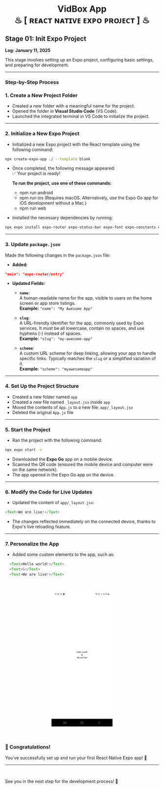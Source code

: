 <h1 align="center" >  VidBox App <br> ♨ [ ʀᴇᴀᴄᴛ ɴᴀᴛɪᴠᴇ ᴇxᴘᴏ ᴘʀᴏᴊᴇᴄᴛ ] ♨</h1>

## Stage 01: Init Expo Project  
**Log: January 11, 2025**

This stage involves setting up an Expo project, configuring basic settings, and preparing for development.

---

### Step-by-Step Process  

### 1. Create a New Project Folder  
- Created a new folder with a meaningful name for the project.  
- Opened the folder in **Visual Studio Code** (VS Code).  
- Launched the integrated terminal in VS Code to initialize the project.

---

### 2. Initialize a New Expo Project  
- Initialized a new Expo project with the React template using the following command:  
```bash
npx create-expo-app ./ --template blank
```


- Once completed, the following message appeared:  
  ✅ Your project is ready!

  **To run the project, use one of these commands:**  
  - npm run android  
  - npm run ios (Requires macOS. Alternatively, use the Expo Go app for iOS development without a Mac.)  
  - npm run web  

- Installed the necessary dependencies by running:  
```bash
npx expo install expo-router expo-status-bar expo-font expo-constants expo-linking react-native-gesture-handler react-native-screens react-native-safe-area-context
```

---

### 3. Update `package.json`  
Made the following changes in the `package.json` file:

- **Added:**
```json
"main": "expo-router/entry"
```

- **Updated Fields:**  

  - **`name`**:  
    A human-readable name for the app, visible to users on the home screen or app store listings.  
    **Example:** `"name": "My Awesome App"`

  - **`slug`**:  
    A URL-friendly identifier for the app, commonly used by Expo services. It must be all lowercase, contain no spaces, and use hyphens (-) instead of spaces.  
    **Example:** `"slug": "my-awesome-app"`

  - **`scheme`**:  
    A custom URL scheme for deep linking, allowing your app to handle specific links. Typically matches the `slug` or a simplified variation of it.  
    **Example:** `"scheme": "myawesomeapp"`

---

### 4. Set Up the Project Structure  
- Created a new folder named `app`  
- Created a new file named `_layout.jsx` inside `app` 
- Moved the contents of `App.js` to a new file: `app/_layout.jsx`  
- Deleted the original `App.js` file

---

### 5. Start the Project  
- Ran the project with the following command: 
```bash 
npx expo start -c
```

- Downloaded the **Expo Go** app on a mobile device.  
- Scanned the QR code (ensured the mobile device and computer were on the same network).  
- The app opened in the Expo Go app on the device.

---

### 6. Modify the Code for Live Updates  
- Updated the content of `app/_layout.jsx`:
```js
<Text>We are live!</Text>
```

- The changes reflected immediately on the connected device, thanks to Expo's live reloading feature.

---

### 7. Personalize the App  
- Added some custom elements to the app, such as:
```js
  <Text>Hello world!</Text>
  <Text>&</Text>
  <Text>We are live!</Text>
```
<br/>

<p align="center">
<img src="./_archive/screenshot_01.png" width=200>
</p>

<br/>

### 🎉 Congratulations!  
You've successfully set up and run your first React Native Expo app! 🚀

---
<br/>

See you in the next step for the development process! 🚀
